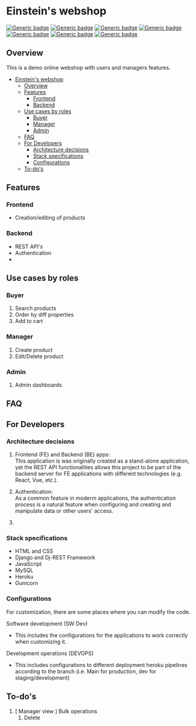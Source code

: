 # Einstein's webshop
[![Generic badge](https://img.shields.io/badge/DJANGO-3.1.7-green.svg)](/)
[![Generic badge](https://img.shields.io/badge/HTML-5-blue.svg)](/)
[![Generic badge](https://img.shields.io/badge/CSS-3-orange.svg)](/)
[![Generic badge](https://img.shields.io/badge/BOOTSTRAP-5.0-purple.svg)](/)
[![Generic badge](https://img.shields.io/badge/MYSQL-blue.svg)](/)
[![Generic badge](https://img.shields.io/badge/HEROKU-purple.svg)](/)
[![Generic badge](https://img.shields.io/badge/Python-3.X-yellow.svg)](/)

## Overview

This is a demo online webshop with users and managers features.

- [Einstein's webshop](#einsteins-webshop)
  - [Overview](#overview)
  - [Features](#features)
    - [Frontend](#frontend)
    - [Backend](#backend)
  - [Use cases by roles](#use-cases-by-roles)
    - [Buyer](#buyer)
    - [Manager](#manager)
    - [Admin](#admin)
  - [FAQ](#faq)
  - [For Developers](#for-developers)
    - [Architecture decisions](#architecture-decisions)
    - [Stack specifications](#stack-specifications)
    - [Configurations](#configurations)
  - [To-do's](#to-dos)


## Features

### Frontend
- Creation/editing of products

### Backend
- REST API's
- Authentication
- 

## Use cases by roles
### Buyer
1. Search products
2. Order by diff properties
3. Add to cart
### Manager
1. Create product
2. Edit/Delete product
### Admin
1. Admin dashboards
## FAQ

## For Developers

### Architecture decisions

1. Frontend (FE) and Backend (BE) apps:  
This application is was originally created as a stand-alone application, yet the REST API functionalities allows this project to be part of the backend server for FE applications with different technologies (e.g. React, Vue, etc.).

2. Authentication:  
As a common feature in moderm applications, the authentication process is a natural feature when configuring and creating and manipulate data or other users' access.
3. 

### Stack specifications

- HTML and CSS
- Django and Dj-REST Framework
- JavaScript
- MySQL
- Heroku
- Gunicorn


### Configurations

For customization, there are some places where you can modify the code.

Software development (SW Dev)  
- This includes the configurations for the applications to work correctly when customizing it.

Development operations (DEVOPS)  
- This includes configurations to different deployment heroku pipelines according to the branch (i.e. Main for production, dev for staging/development)

## To-do's
1. [ Manager view ] Bulk operations
   1. Delete